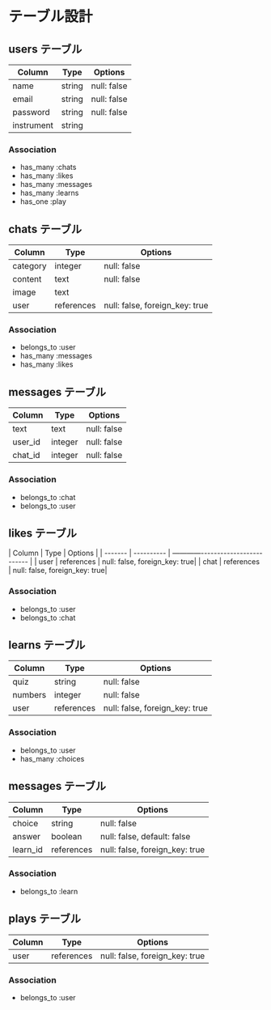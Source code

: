 # テーブル設計

## users テーブル

| Column     | Type   | Options     |
| ---------- | ------ | ----------- |
| name       | string | null: false |
| email      | string | null: false |
| password   | string | null: false |
| instrument | string |             |

### Association

- has_many :chats
- has_many :likes
- has_many :messages
- has_many :learns
- has_one :play

## chats テーブル

| Column   | Type       | Options                        |
| -------- | ---------- | ------------------------------ |
| category | integer    | null: false                    |
| content  | text       | null: false                    |
| image    | text       |                                |
| user     | references | null: false, foreign_key: true |

### Association

- belongs_to :user
- has_many :messages
- has_many :likes

## messages テーブル

| Column  | Type       | Options     |
| ------- | ---------- | ----------- |
| text    | text       | null: false |
| user_id | integer    | null: false |
| chat_id | integer    | null: false |

### Association

- belongs_to :chat
- belongs_to :user

## likes テーブル

| Column  | Type       | Options                       |
| ------- | ---------- | ————------------------------- |
| user    | references | null: false, foreign_key: true|
| chat    | references | null: false, foreign_key: true|

### Association

- belongs_to :user
- belongs_to :chat

## learns テーブル

| Column   | Type       | Options                        |
| -------- | ---------- | ------------------------------ |
| quiz     | string     | null: false                    |
| numbers  | integer    | null: false                    |
| user     | references | null: false, foreign_key: true |

### Association

- belongs_to :user
- has_many :choices

## messages テーブル

| Column   | Type       | Options                        |
| -------- | ---------- | ------------------------------ |
| choice   | string     | null: false                    |
| answer   | boolean    | null: false, default: false    |
| learn_id | references | null: false, foreign_key: true |

### Association

- belongs_to :learn

## plays テーブル

| Column   | Type       | Options                        |
| -------- | ---------- | ------------------------------ |
| user     | references | null: false, foreign_key: true |

### Association

- belongs_to :user